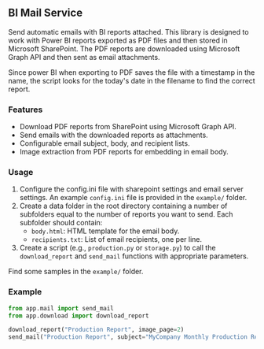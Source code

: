 ## BI Mail Service

Send automatic emails with BI reports attached. This library is designed to work with Power BI reports exported as PDF files and then stored in Microsoft
SharePoint. The PDF reports are downloaded using Microsoft Graph API and then sent as email attachments.

Since power BI when exporting to PDF saves the file with a timestamp in the name, the script looks for the today's date in the filename to find the correct report.

### Features

- Download PDF reports from SharePoint using Microsoft Graph API.
- Send emails with the downloaded reports as attachments.
- Configurable email subject, body, and recipient lists.
- Image extraction from PDF reports for embedding in email body.

### Usage

1. Configure the config.ini file with sharepoint settings and email server settings. An example `config.ini` file is provided in the `example/` folder.
2. Create a data folder in the root directory containing a number of subfolders equal to the number of reports you want to send. Each subfolder should contain:
   - `body.html`: HTML template for the email body.
   - `recipients.txt`: List of email recipients, one per line.
3. Create a script (e.g., `production.py` or `storage.py`) to call the `download_report` and `send_mail` functions with appropriate parameters.

Find some samples in the `example/` folder.

### Example

```python
from app.mail import send_mail
from app.download import download_report

download_report("Production Report", image_page=2)
send_mail("Production Report", subject="MyCompany Monthly Production Report")
```